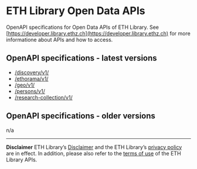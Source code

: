 # ETH Library Open Data APIs

OpenAPI specifications for Open Data APIs of ETH Library. See [https://developer.library.ethz.ch](https://developer.library.ethz.ch) for more informatione about APIs and how to access.

## OpenAPI specifications - latest versions

- [/discovery/v1/](/discovery-v1.yaml/)
- [/ethorama/v1/](/ethorama-v1.yaml/)
- [/geo/v1/](/geo-v1.yaml/)
- [/persons/v1/](/persons-v1.yaml/)
- [/research-collection/v1/](/research-collection-v1.yaml/)

## OpenAPI specifications - older versions

n/a

***
**Disclaimer**
ETH Library’s [Disclaimer](https://library.ethz.ch/en/footer/disclaimer-copyright.html) and the ETH Library’s [privacy policy](https://library.ethz.ch/en/footer/data-protection.html) are in effect. In addition, please also refer to the [terms of use](https://developer.library.ethz.ch/terms) of the ETH Library APIs.
